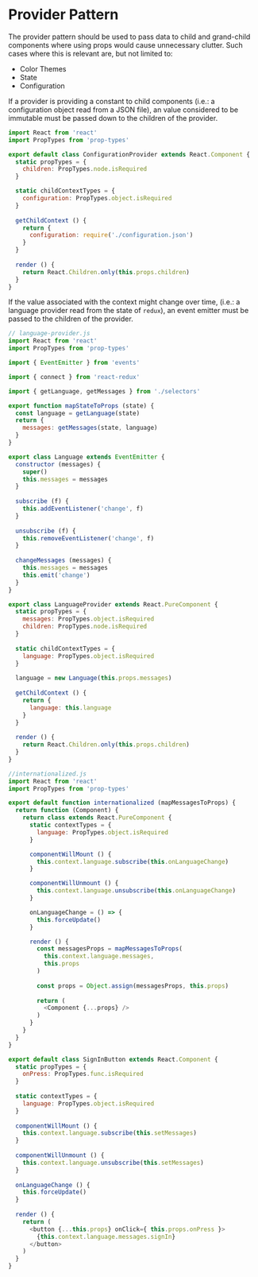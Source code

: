 # Provider Pattern

The provider pattern should be used to pass data to child and grand-child components where using props would cause unnecessary clutter.  Such cases where this is relevant are, but not limited to:
  - Color Themes
  - State
  - Configuration

If a provider is providing a constant to child components (i.e.: a configuration object read from a JSON file), an value considered to be immutable must be passed down to the children of the provider.

```js
import React from 'react'
import PropTypes from 'prop-types'

export default class ConfigurationProvider extends React.Component {
  static propTypes = {
    children: PropTypes.node.isRequired
  }

  static childContextTypes = {
    configuration: PropTypes.object.isRequired
  }
  
  getChildContext () {
    return {
      configuration: require('./configuration.json')
    }
  }
  
  render () {
    return React.Children.only(this.props.children)
  }
}
```

If the value associated with the context might change over time, (i.e.: a language provider read from the state of `redux`), an event emitter must be passed to the children of the provider.

```js
// language-provider.js
import React from 'react'
import PropTypes from 'prop-types'

import { EventEmitter } from 'events'

import { connect } from 'react-redux'

import { getLanguage, getMessages } from './selectors'

export function mapStateToProps (state) {
  const language = getLanguage(state)
  return {
    messages: getMessages(state, language)
  }
}

export class Language extends EventEmitter {
  constructor (messages) {
    super()
    this.messages = messages
  }
  
  subscribe (f) {
    this.addEventListener('change', f)
  }
  
  unsubscribe (f) {
    this.removeEventListener('change', f)
  }
  
  changeMessages (messages) {
    this.messages = messages
    this.emit('change') 
  }
}

export class LanguageProvider extends React.PureComponent {
  static propTypes = {
    messages: PropTypes.object.isRequired
    children: PropTypes.node.isRequired
  }
  
  static childContextTypes = {
    language: PropTypes.object.isRequired
  }
  
  language = new Language(this.props.messages)
  
  getChildContext () {
    return {
      language: this.language
    }
  }
  
  render () {
    return React.Children.only(this.props.children)
  }
}

//internationalized.js
import React from 'react'
import PropTypes from 'prop-types'

export default function internationalized (mapMessagesToProps) {
  return function (Component) {
    return class extends React.PureComponent {
      static contextTypes = {
        language: PropTypes.object.isRequired
      }

      componentWillMount () {
        this.context.language.subscribe(this.onLanguageChange)
      }

      componentWillUnmount () {
        this.context.language.unsubscribe(this.onLanguageChange)
      }

      onLanguageChange = () => {
        this.forceUpdate()
      }

      render () {
        const messagesProps = mapMessagesToProps(
          this.context.language.messages,
          this.props
        )
        
        const props = Object.assign(messagesProps, this.props)
          
        return (
          <Component {...props} />
        )
      }
    }
  }
}

export default class SignInButton extends React.Component {
  static propTypes = {
    onPress: PropTypes.func.isRequired
  }
  
  static contextTypes = {
    language: PropTypes.object.isRequired
  }
  
  componentWillMount () {
    this.context.language.subscribe(this.setMessages)
  }
  
  componentWillUnmount () {
    this.context.language.unsubscribe(this.setMessages)
  }
  
  onLanguageChange () {
    this.forceUpdate()
  }
  
  render () {
    return (
      <button {...this.props} onClick={ this.props.onPress }>
        {this.context.language.messages.signIn}
      </button>
    )
  }
}
```
